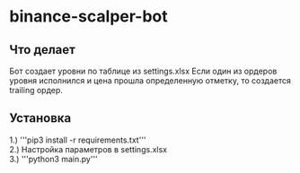 # binance-scalper-bot
## Что делает
Бот создает уровни по таблице из settings.xlsx
Если один из ордеров уровня исполнился и цена прошла определенную отметку, то создается trailing ордер.

## Установка
1.) '''pip3 install -r requirements.txt'''  
2.) Настройка параметров в settings.xlsx   
3.) '''python3 main.py'''   

